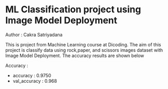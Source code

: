 # ML Classification project using Image Model Deployment 
Author : Cakra Satriyadana
 
This is project from Machine Learning course at Dicoding. The aim of this project is classify data using rock,paper, and scissors images dataset with Image Model Deployment. The accuracy results are shown below
 
Accuracy :
-  accuracy     : 0.9750
-  val_accuracy : 0.968
